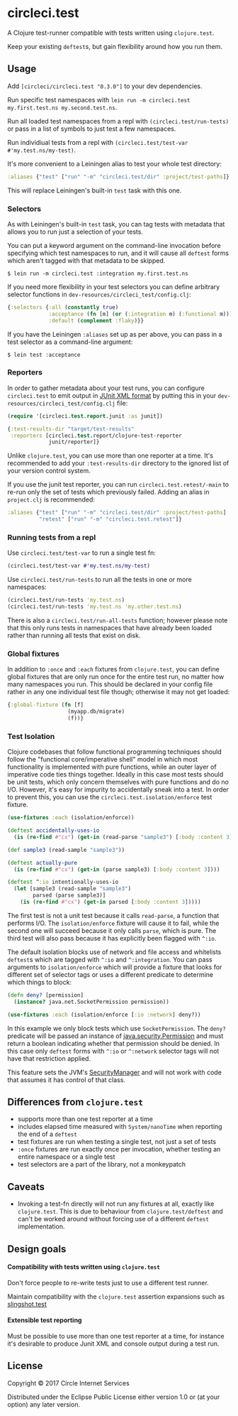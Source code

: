 # circleci.test

A Clojure test-runner compatible with tests written using `clojure.test`.

Keep your existing `deftest`s, but gain flexibility around how you run them.

## Usage

Add `[circleci/circleci.test "0.3.0"]` to your dev dependencies.

Run specific test namespaces with `lein run -m circleci.test my.first.test.ns my.second.test.ns`.

Run all loaded test namespaces from a repl with `(circleci.test/run-tests)` or
pass in a list of symbols to just test a few namespaces.

Run individiual tests from a repl with `(circleci.test/test-var #'my.test.ns/my-test)`.

It's more convenient to a Leiningen alias to test your whole test directory:

```clj
:aliases {"test" ["run" "-m" "circleci.test/dir" :project/test-paths]}
```

This will replace Leiningen's built-in `test` task with this one.

### Selectors

As with Leiningen's built-in `test` task, you can tag tests with metadata
that allows you to run just a selection of your tests.

You can put a keyword argument on the command-line invocation before 
specifying which test namespaces to run, and it will cause all `deftest`
forms which aren't tagged with that metadata to be skipped.

    $ lein run -m circleci.test :integration my.first.test.ns

If you need more flexibility in your test selectors you can define arbitrary
selector functions in `dev-resources/circleci_test/config.clj`:

```clj
{:selectors {:all (constantly true)
             :acceptance (fn [m] (or (:integration m) (:functional m)))
             :default (complement :flaky)}}
```

If you have the Leiningen `:aliases` set up as per above, you can pass
in a test selector as a command-line argument:

    $ lein test :acceptance

### Reporters

In order to gather metadata about your test runs, you can configure
`circleci.test` to emit output
in [JUnit XML format](https://ant.apache.org/manual/Tasks/junitreport.html) by
putting this in your `dev-resources/circleci_test/config.clj` file:

```clj
(require '[circleci.test.report.junit :as junit])

{:test-results-dir "target/test-results"
 :reporters [circleci.test.report/clojure-test-reporter
             junit/reporter]}
```

Unlike `clojure.test`, you can use more than one reporter at a time. It's
recommended to add your `:test-results-dir` directory to the ignored list of
your version control system.

If you use the junit test reporter, you can run `circleci.test.retest/-main` to
re-run only the set of tests which previously failed. Adding an alias in
`project.clj` is recommended:

```clj
:aliases {"test" ["run" "-m" "circleci.test/dir" :project/test-paths]
          "retest" ["run" "-m" "circleci.test.retest"]}
```

### Running tests from a repl

Use `circleci.test/test-var` to run a single test fn:
```clojure
(circleci.test/test-var #'my.test.ns/my-test)
```

Use `circleci.test/run-tests` to run all the tests in one or more namespaces:
```clojure
(circleci.test/run-tests 'my.test.ns)
(circleci.test/run-tests 'my.test.ns 'my.other.test.ns)
```

There is also a `circleci.test/run-all-tests` function; however please note that
this only runs tests in namespaces that have already been loaded rather than
running all tests that exist on disk.

### Global fixtures

In addition to `:once` and `:each` fixtures from `clojure.test`, you can define
global fixtures that are only run once for the entire test run, no matter how
many namespaces you run. This should be declared in your config file rather in
any one individual test file though; otherwise it may not get loaded:

```clj
{:global-fixture (fn [f]
                   (myapp.db/migrate)
                   (f))}
```

### Test Isolation

Clojure codebases that follow functional programming techniques should follow
the "functional core/imperative shell" model in which most functionality is 
implemented with pure functions, while an outer layer of imperative code ties
things together. Ideally in this case most tests should be unit tests, which
only concern themselves with pure functions and do no I/O. However, it's easy
for impurity to accidentally sneak into a test. In order to prevent this, you
can use the `circleci.test.isolation/enforce` test fixture.

```clj
(use-fixtures :each (isolation/enforce))

(deftest accidentally-uses-io
  (is (re-find #"cx") (get-in (read-parse "sample3") [:body :content 3])))

(def sample3 (read-sample "sample3"))

(deftest actually-pure
  (is (re-find #"cx") (get-in (parse sample3) [:body :content 3])))

(deftest ^:io intentionally-uses-io
  (let [sample3 (read-sample "sample3")
        parsed (parse sample3)]
    (is (re-find #"cx") (get-in parsed [:body :content 3]))))
```

The first test is not a unit test because it calls `read-parse`, a function
that performs I/O. The `isolation/enforce` fixture will cause it to fail, while
the second one will succeed because it only calls `parse`, which is pure. The
third test will also pass because it has explicitly been flagged with `^:io`.

The default isolation blocks use of network and file access and whitelists
`deftest`s which are tagged with `^:io` and `^:integration`. You can pass
arguments to `isolation/enforce` which will provide a fixture that looks for
different set of selector tags or uses a different predicate to determine
which things to block:

```clj
(defn deny? [permission]
  (instance? java.net.SocketPermission permission))

(use-fixtures :each (isolation/enforce [:io :network] deny?))
```

In this example we only block tests which use `SocketPermission`. The `deny?`
predicate will be passed an instance of [java.security.Permission](https://docs.oracle.com/javase/8/docs/api/java/security/Permission.html)
and must return a boolean indicating whether that permission should be denied.
In this case only `deftest` forms with `^:io` or `^:network` selector tags
will not have that restriction applied.

This feature sets the JVM's [SecurityManager](https://docs.oracle.com/javase/8/docs/api/java/lang/SecurityManager.html)
and will not work with code that assumes it has control of that class.

## Differences from `clojure.test`
* supports more than one test reporter at a time
* includes elapsed time measured with `System/nanoTime` when reporting the end
  of a `deftest`
* test fixtures are run when testing a single test, not just a set of tests
* `:once` fixtures are run exactly once per invocation, whether testing an
  entire namespace or a single test
* test selectors are a part of the library, not a monkeypatch
  

## Caveats
* Invoking a test-fn directly will not run any fixtures at all, exactly like
  `clojure.test`. This is due to behaviour from `clojure.test/deftest` and
  can't be worked around without forcing use of a different `deftest`
  implementation.


## Design goals

#### Compatibility with tests written using `clojure.test`

Don't force people to re-write tests just to use a different test runner.

Maintain compatibility with the `clojure.test` assertion expansions such as
[slingshot.test](https://github.com/scgilardi/slingshot/blob/release/src/slingshot/test.clj)

#### Extensible test reporting

Must be possible to use more than one test reporter at a time, for instance it's
desirable to produce Junit XML and console output during a test run.

## License

Copyright © 2017 Circle Internet Services

Distributed under the Eclipse Public License either version 1.0 or (at
your option) any later version.
